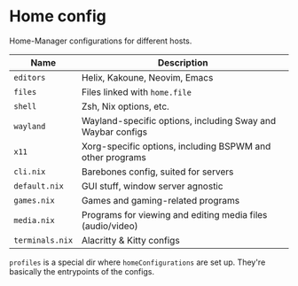 # Home config

Home-Manager configurations for different hosts.

Name            | Description
--------------- | -----------
`editors`       | Helix, Kakoune, Neovim, Emacs
`files`         | Files linked with `home.file`
`shell`         | Zsh, Nix options, etc.
`wayland`       | Wayland-specific options, including Sway and Waybar configs
`x11`           | Xorg-specific options, including BSPWM and other programs
`cli.nix`       | Barebones config, suited for servers
`default.nix`   | GUI stuff, window server agnostic
`games.nix`     | Games and gaming-related programs
`media.nix`     | Programs for viewing and editing media files (audio/video)
`terminals.nix` | Alacritty & Kitty configs

`profiles` is a special dir where `homeConfigurations` are set up. They're
basically the entrypoints of the configs.
